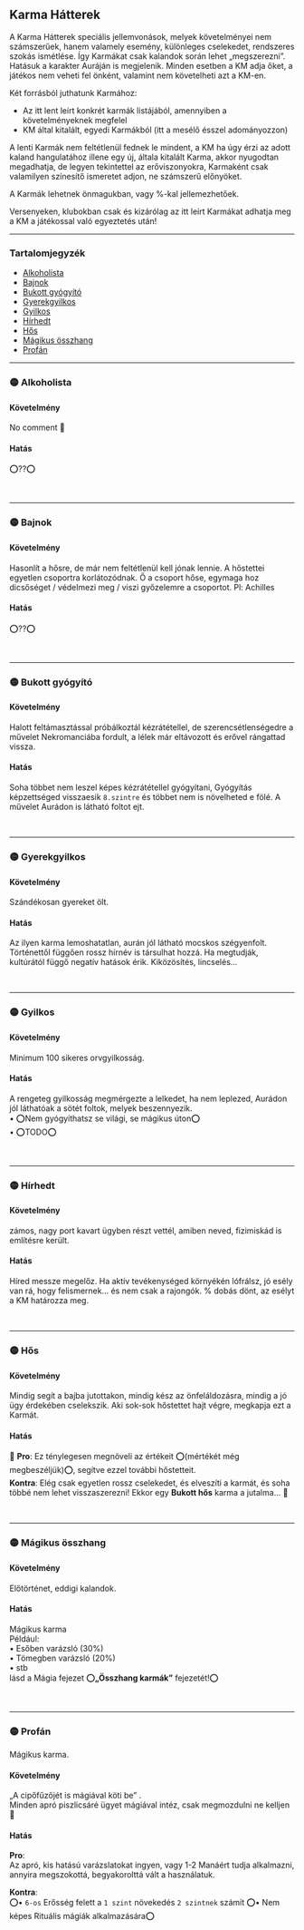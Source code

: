 ## Karma Hátterek

<!-- tag: karma__fortely -->

A Karma Hátterek speciális jellemvonások, melyek követelményei nem számszerűek, hanem valamely esemény, különleges cselekedet, rendszeres szokás ismétlése. Így Karmákat csak kalandok során lehet „megszerezni”. Hatásuk a karakter Auráján is megjelenik. Minden esetben a KM adja őket, a játékos nem veheti fel önként, valamint nem követelheti azt a KM-en.

Két forrásból juthatunk Karmához:
- Az itt lent leírt konkrét karmák listájából, amennyiben a követelményeknek megfelel
- KM által kitalált, egyedi Karmákból (itt a mesélő ésszel adományozzon)

A lenti Karmák nem feltétlenül fednek le mindent, a KM ha úgy érzi az adott kaland hangulatához illene egy új, általa kitalált Karma, akkor nyugodtan megadhatja, de legyen tekintettel az erőviszonyokra, Karmaként csak valamilyen színesítő ismeretet adjon, ne számszerű előnyöket.

A Karmák lehetnek önmagukban, vagy %-kal jellemezhetőek.

Versenyeken, klubokban csak és kizárólag az itt leírt Karmákat adhatja meg a KM a játékossal való egyeztetés után!

---
### Tartalomjegyzék

- [Alkoholista](#-alkoholista)
- [Bajnok](#-bajnok)
- [Bukott gyógyító](#-bukott-gy%C3%B3gy%C3%ADt%C3%B3)
- [Gyerekgyilkos](#-gyerekgyilkos)
- [Gyilkos](#-gyilkos)
- [Hírhedt](#-h%C3%ADrhedt)
- [Hős](#-h%C5%91s)
- [Mágikus összhang](#-m%C3%A1gikus-%C3%B6sszhang)
- [Profán](#-prof%C3%A1n)

---
### 🟡 Alkoholista

#### Követelmény
No comment 🙂

#### Hatás
⭕??⭕

<br />


---
### 🟡 Bajnok

#### Követelmény
Hasonlít a hősre, de már nem feltétlenül kell jónak lennie. A hőstettei egyetlen csoportra korlátozódnak. Ő a csoport hőse, egymaga hoz dicsőséget / védelmezi meg / viszi győzelemre a csoportot. Pl: Achilles

#### Hatás
⭕??⭕

<br />


---
### 🟡 Bukott gyógyító

#### Követelmény
Halott feltámasztással próbálkoztál kézrátétellel, de szerencsétlenségedre a művelet Nekromanciába fordult, a lélek már eltávozott és erővel rángattad vissza.

#### Hatás
Soha többet nem leszel képes kézrátétellel gyógyítani, Gyógyítás képzettséged visszaesik `8.szintre` és többet nem is növelheted e fölé. A művelet Aurádon is látható foltot ejt.

<br />


---
### 🟡 Gyerekgyilkos

#### Követelmény
Szándékosan gyereket ölt.

#### Hatás
Az ilyen karma lemoshatatlan, aurán jól látható mocskos szégyenfolt.<br />Történettől függően rossz hírnév is társulhat hozzá. Ha megtudják, kultúrától függő negatív hatások érik. Kiközösítés, lincselés...

<br />


---
### 🟡 Gyilkos

#### Követelmény
Minimum 100 sikeres orvgyilkosság.

#### Hatás
A rengeteg gyilkosság megmérgezte a lelkedet, ha nem leplezed, Aurádon jól láthatóak a sötét foltok, melyek beszennyezik.<br />• ⭕Nem gyógyíthatsz se világi, se mágikus úton⭕<br />• ⭕TODO⭕

<br />


---
### 🟡 Hírhedt

#### Követelmény
zámos, nagy port kavart ügyben részt vettél, amiben neved, fizimiskád is említésre került.

#### Hatás
Híred messze megelőz. Ha aktív tevékenységed környékén lófrálsz, jó esély van rá, hogy felismernek... és nem csak a rajongók. % dobás dönt, az esélyt a KM határozza meg.

<br />


---
### 🟡 Hős

#### Követelmény
Mindig segít a bajba jutottakon, mindig kész az önfeláldozásra, mindig a jó ügy érdekében cselekszik. Aki sok-sok hőstettet hajt végre, megkapja ezt a Karmát.

#### Hatás
👀 **Pro**: Ez ténylegesen megnöveli az értékeit ⭕(mértékét még megbeszéljük)⭕, segítve ezzel további hőstetteit.<br />**Kontra**: Elég csak egyetlen rossz cselekedet, és elveszíti a karmát, és soha többé nem lehet visszaszerezni! Ekkor egy **Bukott hős** karma a jutalma... 👀

<br />


---
### 🟡 Mágikus összhang

#### Követelmény
Előtörténet, eddigi kalandok.

#### Hatás
Mágikus karma  
Például:  
• Esőben varázsló (30%)  
• Tömegben varázsló (20%)  
• stb  
lásd a Mágia fejezet ⭕**„Összhang karmák”** fejezetét!⭕

<br />


---
### 🟡 Profán

Mágikus karma.

#### Követelmény
„A cipőfűzőjét is mágiával köti be” .\
Minden apró piszlicsáré ügyet mágiával intéz, csak megmozdulni ne kelljen 🙂

#### Hatás

**Pro**:  
Az apró, kis hatású varázslatokat ingyen, vagy 1-2 Manáért tudja alkalmazni, annyira megszokottá, begyakorolttá vált a használatuk. 

**Kontra**:  
⭕• `6-os` Erősség felett a `1 szint` növekedés `2 szintnek` számít
⭕• Nem képes Rituális mágiák alkalmazására⭕

